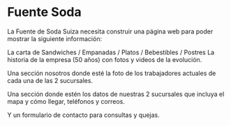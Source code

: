 # Fuente Soda 

La Fuente de Soda Suiza necesita construir una página web para poder mostrar la siguiente información:

La carta de Sandwiches / Empanadas / Platos / Bebestibles / Postres
La historia de la empresa (50 años) con fotos y videos de la evolución. 

Una sección nosotros donde esté la foto de los trabajadores actuales de cada una de las 2 sucursales.

Una sección donde estén los datos de nuestras 2 sucursales que incluya el mapa y cómo llegar, teléfonos y correos.

Y un formulario de contacto para consultas y quejas.
